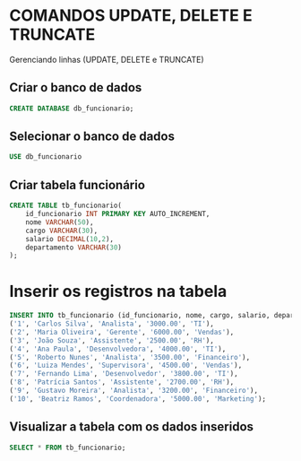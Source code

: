 # COMANDOS UPDATE, DELETE E TRUNCATE

Gerenciando linhas (UPDATE, DELETE e TRUNCATE)

## Criar o banco de dados

```SQL
CREATE DATABASE db_funcionario;
```

## Selecionar o banco de dados

```SQL
USE db_funcionario
```

## Criar tabela funcionário

```SQL
CREATE TABLE tb_funcionario(
    id_funcionario INT PRIMARY KEY AUTO_INCREMENT,
    nome VARCHAR(50),
    cargo VARCHAR(30),
    salario DECIMAL(10,2),
    departamento VARCHAR(30)
);
```

# Inserir os registros na tabela

```SQL
INSERT INTO tb_funcionario (id_funcionario, nome, cargo, salario, departamento) VALUES
('1', 'Carlos Silva', 'Analista', '3000.00', 'TI'),
('2', 'Maria Oliveira', 'Gerente', '6000.00', 'Vendas'),
('3', 'João Souza', 'Assistente', '2500.00', 'RH'),
('4', 'Ana Paula', 'Desenvolvedora', '4000.00', 'TI'),
('5', 'Roberto Nunes', 'Analista', '3500.00', 'Financeiro'),
('6', 'Luiza Mendes', 'Supervisora', '4500.00', 'Vendas'),
('7', 'Fernando Lima', 'Desenvolvedor', '3800.00', 'TI'),
('8', 'Patrícia Santos', 'Assistente', '2700.00', 'RH'),
('9', 'Gustavo Moreira', 'Analista', '3200.00', 'Financeiro'),
('10', 'Beatriz Ramos', 'Coordenadora', '5000.00', 'Marketing');
```

## Visualizar a tabela com os dados inseridos

```SQL
SELECT * FROM tb_funcionario;
```
